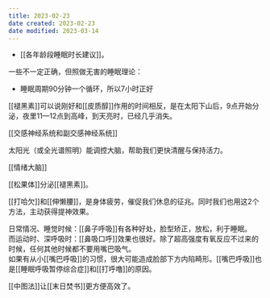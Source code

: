 ```yaml
---
title: 2023-02-23
date created: 2023-02-23
date modified: 2023-03-14
---
```

- [[各年龄段睡眠时长建议]]。

一些不一定正确，但照做无害的睡眠理论：

- 睡眠周期90分钟一个循环，所以7小时正好

[[褪黑素]]可以说刚好和[[皮质醇]]作用的时间相反，是在太阳下山后，9点开始分泌，夜里11—12点到高峰，到天亮时，已经几乎消失。

[[交感神经系统和副交感神经系统]]

太阳光（或全光谱照明）能调控大脑，帮助我们更快清醒与保持活力。

[[情绪大脑]]

[[松果体]]分泌[[褪黑素]]。

[[打哈欠]]和[[伸懒腰]]，是身体疲劳，催促我们休息的征兆。同时我们也用这2个方法，主动获得提神效果。

日常情况、睡觉时候：[[鼻子呼吸]]有各种好处，脸型矫正，放松，利于睡眠。  
而运动时、深呼吸时：[[鼻吸口呼]]效果也很好。除了超高强度有氧反应不过来的时候，任何其他时候都不要用嘴巴吸气。  
如果有从小[[嘴巴呼吸]]的习惯，很大可能造成脸部下方内陷畸形。[[嘴巴呼吸]]也是[[睡眠呼吸暂停综合症]]和[[打呼噜]]的原因。

[[中图法]]让[[末日焚书]]更方便高效了。
